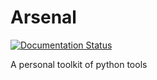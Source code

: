 # Arsenal

[![Documentation Status](https://readthedocs.org/projects/wills-arsenal/badge/?version=latest)](https://wills-arsenal.readthedocs.io/en/latest/?badge=latest)

A personal toolkit of python tools
